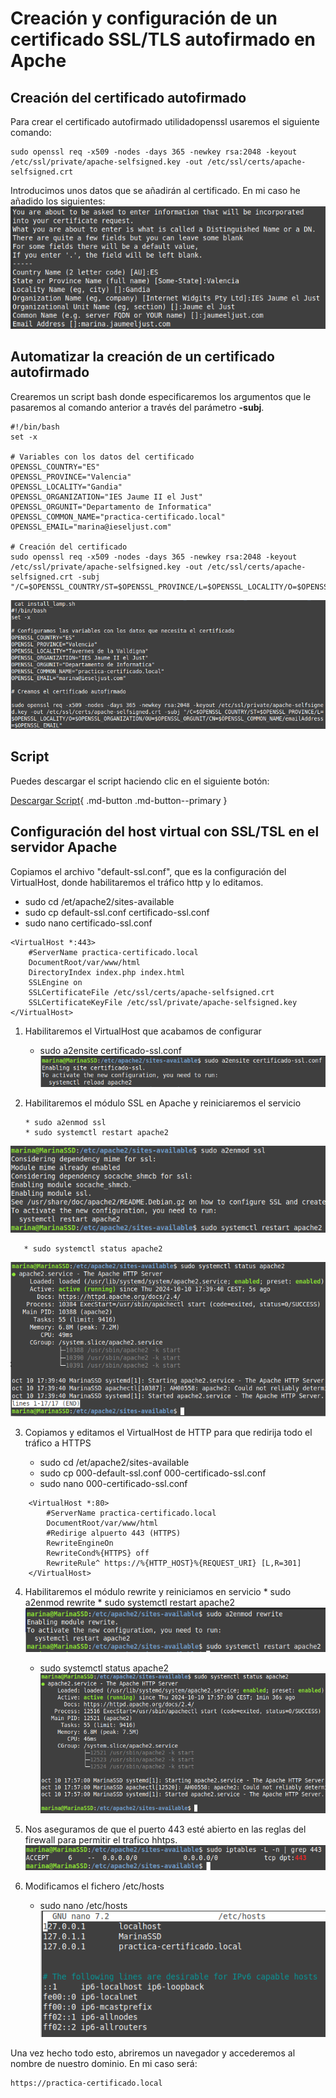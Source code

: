 # Creación y configuración de un certificado SSL/TLS autofirmado en Apche


## Creación del certificado autofirmado
Para crear el certificado autofirmado utilidadopenssl usaremos el siguiente comando: 
```
sudo openssl req -x509 -nodes -days 365 -newkey rsa:2048 -keyout /etc/ssl/private/apache-selfsigned.key -out /etc/ssl/certs/apache-selfsigned.crt
```
Introducimos unos datos que se añadirán al certificado.
En mi caso he añadido los siguientes:
![cert](crearcertificado.png)


## Automatizar la creación de un certificado autofirmado
Crearemos un script bash donde especificaremos los argumentos que le pasaremos al comando
anterior a través del parámetro **-subj**.

```
#!/bin/bash
set -x

# Variables con los datos del certificado
OPENSSL_COUNTRY="ES"
OPENSSL_PROVINCE="Valencia"
OPENSSL_LOCALITY="Gandia"
OPENSSL_ORGANIZATION="IES Jaume II el Just"
OPENSSL_ORGUNIT="Departamento de Informatica"
OPENSSL_COMMON_NAME="practica-certificado.local"
OPENSSL_EMAIL="marina@ieseljust.com"

# Creación del certificado
sudo openssl req -x509 -nodes -days 365 -newkey rsa:2048 -keyout /etc/ssl/private/apache-selfsigned.key -out /etc/ssl/certs/apache-selfsigned.crt -subj "/C=$OPENSSL_COUNTRY/ST=$OPENSSL_PROVINCE/L=$OPENSSL_LOCALITY/O=$OPENSSL_ORGANIZATION/OU=$OPENSSL_ORGUNIT/CN=$OPENSSL_COMMON_NAME/emailAddress=$OPENSSL_EMAIL"

```
![cert](script-cert.png)


## Script 

Puedes descargar el script haciendo clic en el siguiente botón:

[Descargar Script](install_lamp.sh){ .md-button .md-button--primary }


## Configuración del host virtual con SSL/TSL en el servidor Apache
Copiamos el archivo "default-ssl.conf", que es la configuración del VirtualHost, donde habilitaremos el tráfico http
y lo editamos.

* sudo cd /et/apache2/sites-available
* sudo cp default-ssl.conf certificado-ssl.conf 
* sudo nano certificado-ssl.conf


```
<VirtualHost *:443>
    #ServerName practica-certificado.local
    DocumentRoot/var/www/html
    DirectoryIndex index.php index.html
    SSLEngine on
    SSLCertificateFile /etc/ssl/certs/apache-selfsigned.crt
    SSLCertificateKeyFile /etc/ssl/private/apache-selfsigned.key
</VirtualHost>
```

1. Habilitaremos el VirtualHost que acabamos de configurar
    
      * sudo a2ensite certificado-ssl.conf
![a2ensite](cert-ssl-conf.png)


2. Habilitaremos el módulo SSL en Apache y reiniciaremos el servicio

       * sudo a2enmod ssl
       * sudo systemctl restart apache2
![a2enmod](a2enmod.png)

       * sudo systemctl status apache2
![a2enmod](status-apache2.png)


3. Copiamos y editamos el VirtualHost de HTTP para que redirija todo el tráfico a HTTPS

      * sudo cd /et/apache2/sites-available
      * sudo cp 000-default-ssl.conf 000-certificado-ssl.conf 
      * sudo nano 000-certificado-ssl.conf

```
    <VirtualHost *:80>
        #ServerName practica-certificado.local
        DocumentRoot/var/www/html
        #Redirige alpuerto 443 (HTTPS)
        RewriteEngineOn
        RewriteCond%{HTTPS} off
        RewriteRule^ https://%{HTTP_HOST}%{REQUEST_URI} [L,R=301]
    </VirtualHost>
```

4. Habilitaremos el módulo rewrite y reiniciamos en servicio
       * sudo a2enmod rewrite
       * sudo systemctl restart apache2
![a2enmod](rewrite.png)

      * sudo systemctl status apache2
![status2](status2.png)


5. Nos aseguramos de que el puerto 443 esté abierto en las reglas del firewall para permitir  el trafico hhtps.
![iptables](iptables.png)

6. Modificamos el fichero /etc/hosts

     * sudo nano /etc/hosts
![hosts](hosts.png)


Una vez hecho todo esto, abriremos un navegador y accederemos al nombre de nuestro dominio.
En mi caso será:
```
https://practica-certificado.local
```









